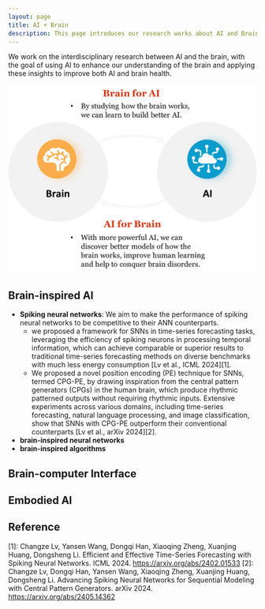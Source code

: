 ```yaml
---
layout: page
title: AI + Brain
description: This page introduces our research works about AI and Brain.
---
```


We work on the interdisciplinary research between AI and the brain, with the goal of using AI to enhance our understanding of the brain and applying these insights to improve both AI and brain health.

![The overview of two researcb direction!](/img/ai_brain_overview.png "AI + Brain Research Overview")

## Brain-inspired AI

- **Spiking neural networks**: We aim to make the performance of spiking neural networks to be competitive to their ANN counterparts.
  - we proposed a framework for SNNs in time-series forecasting tasks, leveraging the efficiency of spiking neurons in processing temporal information, which can achieve comparable or superior results to traditional time-series forecasting methods on diverse benchmarks with much less energy consumption [Lv et al., ICML 2024][1].
  - We proposed a novel position encoding (PE) technique for SNNs, termed CPG-PE, by drawing inspiration from the central pattern generators (CPGs) in the human brain, which produce rhythmic patterned outputs without requiring rhythmic inputs. Extensive experiments across various domains, including time-series forecasting, natural language processing, and image classification, show that SNNs with CPG-PE outperform their conventional counterparts [Lv et al., arXiv 2024][2]. 
- **brain-inspired neural networks**
- **brain-inspired algorithms**

## Brain-computer Interface


## Embodied AI


## Reference

[1]: Changze Lv, Yansen Wang, Dongqi Han, Xiaoqing Zheng, Xuanjing Huang, Dongsheng Li. Efficient and Effective Time-Series Forecasting with Spiking Neural Networks. ICML 2024. <https://arxiv.org/abs/2402.01533>
[2]: Changze Lv, Dongqi Han, Yansen Wang, Xiaoqing Zheng, Xuanjing Huang, Dongsheng Li. Advancing Spiking Neural Networks for Sequential Modeling with Central Pattern Generators. arXiv 2024. <https://arxiv.org/abs/2405.14362>
